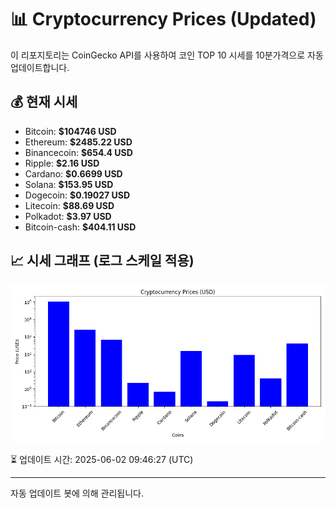 
# 📊 Cryptocurrency Prices (Updated)

이 리포지토리는 CoinGecko API를 사용하여 코인 TOP 10 시세를 10분가격으로 자동 업데이트합니다.

## 💰 현재 시세
- Bitcoin: **$104746 USD**
- Ethereum: **$2485.22 USD**
- Binancecoin: **$654.4 USD**
- Ripple: **$2.16 USD**
- Cardano: **$0.6699 USD**
- Solana: **$153.95 USD**
- Dogecoin: **$0.19027 USD**
- Litecoin: **$88.69 USD**
- Polkadot: **$3.97 USD**
- Bitcoin-cash: **$404.11 USD**

## 📈 시세 그래프 (로그 스케일 적용)
![Crypto Prices](crypto_prices.png)

⏳ 업데이트 시간: 2025-06-02 09:46:27 (UTC)

---
자동 업데이트 봇에 의해 관리됩니다.
